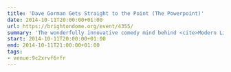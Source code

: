 ```yaml
---
title: 'Dave Gorman Gets Straight to the Point (The Powerpoint)'
date: 2014-10-11T20:00:00+01:00
url: https://brightondome.org/event/4355/
summary: 'The wonderfully innovative comedy mind behind <cite>Modern Life Is Goodish</cite>, <cite>Are You Dave Gorman?</cite> and </cite>Googlewhack Adventure</cite> is back with a brand new live show that promises more of his unique blend of stand-up comedy and visual story-telling.'
start: 2014-10-11T20:00:00+01:00
end: 2014-10-11T21:00:00+01:00
tags:
- venue:9c2xrvf6+fr
---
```

